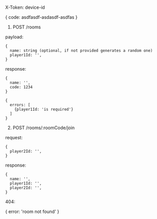 X-Token: device-id

{
  code: asdfasdf-asdasdf-asdfas
}


1. POST /rooms


payload:
```
{
  name: string (optional, if not provided generates a random one)
  player1Id: '',
}
```

response:

```
{
  name: '',
  code: 1234
}
```

```
{
  errors: [
    {player1Id: 'is required'}
  ]
}
```

2. POST /rooms/:roomCode/join


request:

```
{
  player2Id: '',
}
```

response:
```
{
  name: '',
  player1Id: '',
  player2Id: '',
}
```

404:

{
  error: 'room not found'
}